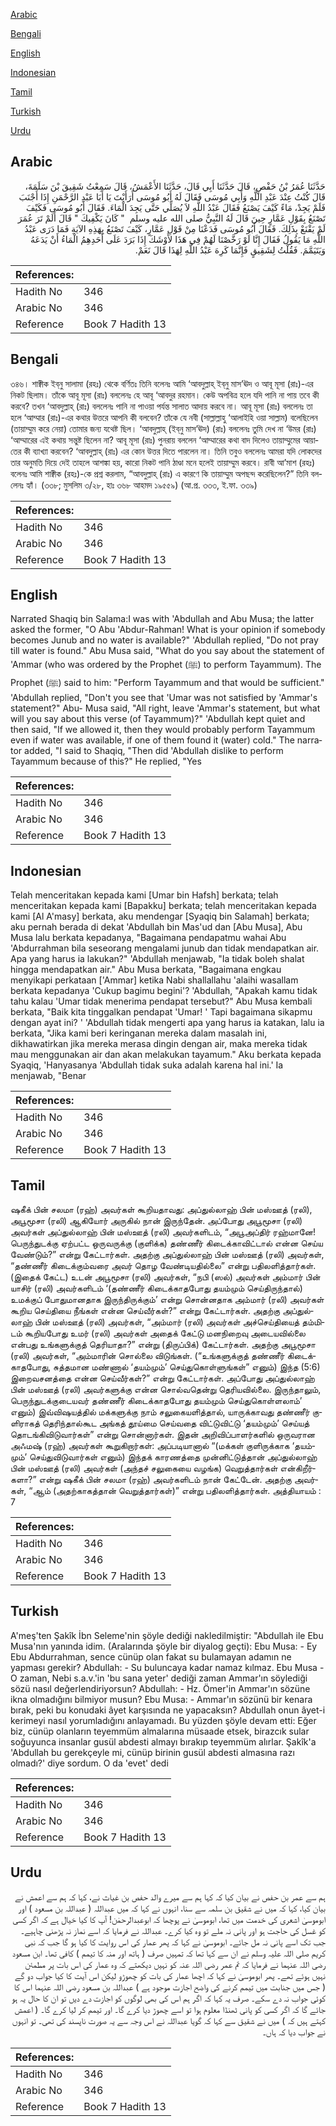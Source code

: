 [Arabic](#arabic)

[Bengali](#bengali)

[English](#english)

[Indonesian](#indonesian)

[Tamil](#tamil)

[Turkish](#turkish)

[Urdu](#urdu)

## Arabic


<div dir="rtl" lang="ar" style={{fontSize:'larger',backgroundColor:'#f8f9fa',padding:20}}>
حَدَّثَنَا عُمَرُ بْنُ حَفْصٍ، قَالَ حَدَّثَنَا أَبِي قَالَ، حَدَّثَنَا الأَعْمَشُ، قَالَ سَمِعْتُ شَقِيقَ بْنَ سَلَمَةَ، قَالَ كُنْتُ عِنْدَ عَبْدِ اللَّهِ وَأَبِي مُوسَى فَقَالَ لَهُ أَبُو مُوسَى أَرَأَيْتَ يَا أَبَا عَبْدِ الرَّحْمَنِ إِذَا أَجْنَبَ فَلَمْ يَجِدْ، مَاءً كَيْفَ يَصْنَعُ فَقَالَ عَبْدُ اللَّهِ لاَ يُصَلِّي حَتَّى يَجِدَ الْمَاءَ‏.‏ فَقَالَ أَبُو مُوسَى فَكَيْفَ تَصْنَعُ بِقَوْلِ عَمَّارٍ حِينَ قَالَ لَهُ النَّبِيُّ صلى الله عليه وسلم ‏ "‏ كَانَ يَكْفِيكَ ‏"‏ قَالَ أَلَمْ تَرَ عُمَرَ لَمْ يَقْنَعْ بِذَلِكَ‏.‏ فَقَالَ أَبُو مُوسَى فَدَعْنَا مِنْ قَوْلِ عَمَّارٍ، كَيْفَ تَصْنَعُ بِهَذِهِ الآيَةِ فَمَا دَرَى عَبْدُ اللَّهِ مَا يَقُولُ فَقَالَ إِنَّا لَوْ رَخَّصْنَا لَهُمْ فِي هَذَا لأَوْشَكَ إِذَا بَرَدَ عَلَى أَحَدِهِمُ الْمَاءُ أَنْ يَدَعَهُ وَيَتَيَمَّمَ‏.‏ فَقُلْتُ لِشَقِيقٍ فَإِنَّمَا كَرِهَ عَبْدُ اللَّهِ لِهَذَا قَالَ نَعَمْ‏.‏
</div>
<div style={{backgroundColor:'#f8f9fa',padding:20, marginBottom: 10}}><table> <thead> <tr> <th>References:</th> <th></th> </tr> </thead> <tbody><tr><td>Hadith No</td><td>346</td></tr><tr><td>Arabic No</td><td>346</td></tr><tr><td>Reference</td><td>Book 7 Hadith 13</td></tr></tbody></table></div>

## Bengali


<div dir="ltr" lang="bn" style={{fontSize:'larger',backgroundColor:'#f8f9fa',padding:20}}>
৩৪৬। শাক্বীক ইব্‌নু সালামা (রহঃ) থেকে বর্ণিতঃ তিনি বলেনঃ আমি ‘আবদুল্লাহ্‌ ইব্‌নু মাস’ঊদ ও আবূ মূসা (রাঃ)-এর নিকট ছিলাম। তাঁকে আবূ মূসা (রাঃ) বললেনঃ হে আবূ ‘আবদুর রহমান। কেউ অপবিত্র হলে যদি পানি না পায় তবে কী করবে? তখন ‘আবদুল্লাহ্‌ (রাঃ) বললেনঃ পানি না পাওয়া পর্যন্ত সালাত আদায় করবে না। আবূ মূসা (রাঃ) বললেনঃ তা হলে ‘আম্মার (রাঃ)-এর কথার উত্তরে আপনি কী বলবেন? তাঁকে যে নবী (সাল্লাল্লাহু ‘আলাইহি ওয়া সাল্লাম) বলেছিলেন (তায়াম্মুম করে নেয়া) তোমার জন্য যথেষ্ট ছিল। ‘আবদুল্লাহ্‌ (ইব্‌নু মাস’ঊদ) (রাঃ) বললেনঃ তুমি দেখ না ‘উমর (রাঃ) ‘আম্মারের এই কথায় সন্তুষ্ট ছিলেন না? আবূ মূসা (রাঃ) পুনরায় বললেন ‘আম্মারের কথা বাদ দিলেও তায়াম্মুমের আয়াতের কী ব্যাখ্যা করবেন? ‘আবদুল্লাহ্‌ (রাঃ) এর কোন উত্তর দিতে পারলেন না। তিনি তবুও বললেনঃ আমরা যদি লোকদের তার অনুমতি দিয়ে দেই তাহলে আশঙ্কা হয়, কারো নিকট পানি ঠাণ্ডা মনে হলেই তায়াম্মুম করবে। রাবী আ’মাশ (রহঃ) বলেনঃ আমি শাক্বীক (রহঃ)-কে প্রশ্ন করলাম, “আবদুল্লাহ্‌ (রাঃ) এ কারণে কি তায়াম্মুম অপছন্দ করেছিলেন?” তিনি বললেনঃ হ্যাঁ। (৩৩৮; মুসলিম ৩/২৮, হাঃ ৩৬৮ আহমদ ১৯৫৫৯) (আ.প্র. ৩৩৩, ই.ফা. ৩৩৯)
</div>
<div style={{backgroundColor:'#f8f9fa',padding:20, marginBottom: 10}}><table> <thead> <tr> <th>References:</th> <th></th> </tr> </thead> <tbody><tr><td>Hadith No</td><td>346</td></tr><tr><td>Arabic No</td><td>346</td></tr><tr><td>Reference</td><td>Book 7 Hadith 13</td></tr></tbody></table></div>

## English


<div dir="ltr" lang="en" style={{fontSize:'larger',backgroundColor:'#f8f9fa',padding:20}}>
Narrated Shaqiq bin Salama:I was with 'Abdullah and Abu Musa; the latter asked the former, "O Abu 'Abdur-Rahman! What is your opinion if somebody becomes Junub and no water is available?" 'Abdullah replied, "Do not pray till water is found." Abu Musa said, "What do you say about the statement of 'Ammar (who was ordered by the Prophet (ﷺ) to perform Tayammum). The Prophet (ﷺ) said to him: "Perform Tayammum and that would be sufficient." 'Abdullah replied, "Don't you see that 'Umar was not satisfied by 'Ammar's statement?" Abu- Musa said, "All right, leave 'Ammar's statement, but what will you say about this verse (of Tayammum)?" 'Abdullah kept quiet and then said, "If we allowed it, then they would probably perform Tayammum even if water was available, if one of them found it (water) cold." The narrator added, "I said to Shaqiq, "Then did 'Abdullah dislike to perform Tayammum because of this?" He replied, "Yes
</div>
<div style={{backgroundColor:'#f8f9fa',padding:20, marginBottom: 10}}><table> <thead> <tr> <th>References:</th> <th></th> </tr> </thead> <tbody><tr><td>Hadith No</td><td>346</td></tr><tr><td>Arabic No</td><td>346</td></tr><tr><td>Reference</td><td>Book 7 Hadith 13</td></tr></tbody></table></div>

## Indonesian


<div dir="ltr" lang="id" style={{fontSize:'larger',backgroundColor:'#f8f9fa',padding:20}}>
Telah menceritakan kepada kami [Umar bin Hafsh] berkata; telah menceritakan kepada kami [Bapakku] berkata; telah menceritakan kepada kami [Al A'masy] berkata, aku mendengar [Syaqiq bin Salamah] berkata; aku pernah berada di dekat 'Abdullah bin Mas'ud dan [Abu Musa], Abu Musa lalu berkata kepadanya, "Bagaimana pendapatmu wahai Abu 'Abdurrahman bila seseorang mengalami junub dan tidak mendapatkan air. Apa yang harus ia lakukan?" 'Abdullah menjawab, "Ia tidak boleh shalat hingga mendapatkan air." Abu Musa berkata, "Bagaimana engkau menyikapi perkataan ['Ammar] ketika Nabi shallallahu 'alaihi wasallam berkata kepadanya 'Cukup bagimu begini'? 'Abdullah, "Apakah kamu tidak tahu kalau 'Umar tidak menerima pendapat tersebut?" Abu Musa kembali berkata, "Baik kita tinggalkan pendapat 'Umar! ' Tapi bagaimana sikapmu dengan ayat ini? ' 'Abdullah tidak mengerti apa yang harus ia katakan, lalu ia berkata, "Jika kami beri keringanan mereka dalam masalah ini, dikhawatirkan jika mereka merasa dingin dengan air, maka mereka tidak mau menggunakan air dan akan melakukan tayamum." Aku berkata kepada Syaqiq, 'Hanyasanya 'Abdullah tidak suka adalah karena hal ini.' Ia menjawab, "Benar
</div>
<div style={{backgroundColor:'#f8f9fa',padding:20, marginBottom: 10}}><table> <thead> <tr> <th>References:</th> <th></th> </tr> </thead> <tbody><tr><td>Hadith No</td><td>346</td></tr><tr><td>Arabic No</td><td>346</td></tr><tr><td>Reference</td><td>Book 7 Hadith 13</td></tr></tbody></table></div>

## Tamil


<div dir="ltr" lang="ta" style={{fontSize:'larger',backgroundColor:'#f8f9fa',padding:20}}>
ஷகீக் பின் சலமா (ரஹ்) அவர்கள் கூறியதாவது: அப்துல்லாஹ் பின் மஸ்ஊத் (ரலி), அபூமூசா (ரலி) ஆகியோர் அருகில் நான் இருந்தேன். அப்போது அபூமூசா (ரலி) அவர்கள் அப்துல்லாஹ் பின் மஸ்ஊத் (ரலி) அவர்களிடம், “அபூஅப்திர் ரஹ்மானே! பெருந்துடக்கு ஏற்பட்ட ஒருவருக்கு (குளிக்க) தண்ணீர் கிடைக்காவிட்டால் என்ன செய்ய வேண்டும்?” என்று கேட்டார்கள். அதற்கு அப்துல்லாஹ் பின் மஸ்ஊத் (ரலி) அவர்கள், “தண்ணீர் கிடைக்கும்வரை அவர் தொழ வேண்டியதில்லை” என்று பதிலளித்தார்கள். (இதைக் கேட்ட) உடன் அபூமூசா (ரலி) அவர்கள், “நபி (ஸல்) அவர்கள் அம்மார் பின் யாசிர் (ரலி) அவர்களிடம் ‘(தண்ணீர் கிடைக்காதபோது தயம்மும் செய்திருந்தால்) உமக்குப் போதுமானதாக இருந்திருக்கும்’ என்று சொன்னதாக அம்மார் (ரலி) அவர்கள் கூறிய செய்தியை நீங்கள் என்ன செய்வீர்கள்?” என்று கேட்டார்கள். அதற்கு அப்துல்லாஹ் பின் மஸ்ஊத் (ரலி) அவர்கள், “அம்மார் (ரலி) அவர்கள் அச்செய்தியைத் தம்மிடம் கூறியபோது உமர் (ரலி) அவர்கள் அதைக் கேட்டு மனநிறைவு அடையவில்லை என்பது உங்களுக்குத் தெரியாதா?” என்று (திருப்பிக்) கேட்டார்கள். அதற்கு அபூமூசா (ரலி) அவர்கள், “அம்மாரின் சொல்லை விடுங்கள். (“உங்களுக்குத் தண்ணீர் கிடைக்காதபோது, சுத்தமான மண்ணால் ‘தயம்மும்’ செய்துகொள்ளுங்கள்” எனும்) இந்த (5:6) இறைவசனத்தை என்ன செய்வீர்கள்?” என்று கேட்டார்கள். அப்போது அப்துல்லாஹ் பின் மஸ்ஊத் (ரலி) அவர்களுக்கு என்ன சொல்வதென்று தெரியவில்லை. இருந்தாலும், பெருந்துடக்குடையவர் தண்ணீர் கிடைக்காதபோது தயம்மும் செய்துகொள்ளலாம்’ எனும்) இவ்விஷயத்தில் மக்களுக்கு நாம் சலுகையளித்தால், யாருக்காவது தண்ணீர் குளிராகத் தெரிந்தால்கூட அங்கத் தூய்மை செய்வதை விட்டுவிட்டு ‘தயம்மும்’ செய்யத் தொடங்கிவிடுவார்கள்” என்று சொன்னார்கள். இதன் அறிவிப்பாளர்களில் ஒருவரான அஃமஷ் (ரஹ்) அவர்கள் கூறுகிறார்கள்: அப்படியானால் “(மக்கள் குளிருக்காக ‘தயம்மும்’ செய்துவிடுவார்கள் எனும்) இந்தக் காரணத்தை முன்னிட்டுத்தான் அப்துல்லாஹ் பின் மஸ்ஊத் (ரலி) அவர்கள் (அந்தச் சலுகையை வழங்க) வெறுத்தார்கள் என்கிறீர்களா?” என்று ஷகீக் பின் சலமா (ரஹ்) அவர்களிடம் நான் கேட்டேன். அதற்கு அவர்கள், “ஆம் (அதற்காகத்தான் வெறுத்தார்கள்)” என்று பதிலளித்தார்கள். அத்தியாயம் : 7
</div>
<div style={{backgroundColor:'#f8f9fa',padding:20, marginBottom: 10}}><table> <thead> <tr> <th>References:</th> <th></th> </tr> </thead> <tbody><tr><td>Hadith No</td><td>346</td></tr><tr><td>Arabic No</td><td>346</td></tr><tr><td>Reference</td><td>Book 7 Hadith 13</td></tr></tbody></table></div>

## Turkish


<div dir="ltr" lang="tr" style={{fontSize:'larger',backgroundColor:'#f8f9fa',padding:20}}>
A'meş'ten Şakîk İbn Seleme'nin şöyle dediği nakledilmiştir: "Abdullah ile Ebu Musa'nın yanında idim. (Aralarında şöyle bir diyalog geçti): Ebu Musa: - Ey Ebu Abdurrahman, sence cünüp olan fakat su bulamayan adamın ne yapması gerekir? Abdullah: - Su buluncaya kadar namaz kılmaz. Ebu Musa - O zaman, Nebi s.a.v.'in 'bu sana yeter' dediği zaman Ammar'ın söylediği sözü nasıl değerlendiriyorsun? Abdullah: - Hz. Ömer'in Ammar'ın sözüne ikna olmadığını bilmiyor musun? Ebu Musa: - Ammar'ın sözünü bir kenara bırak, peki bu konudaki âyet karşısında ne yapacaksın? Abdullah onun âyet-i kerimeyi nasıl yorumladığını anlayamadı. Bu yüzden şöyle devam etti: Eğer biz, cünüp olanların teyemmüm almalarına müsaade etsek, birazcık sular soğuyunca insanlar gusül abdesti almayı bırakıp teyemmüm alırlar. Şakîk'a 'Abdullah bu gerekçeyle mi, cünüp birinin gusül abdesti almasına razı olmadı?' diye sordum. O da 'evet' dedi
</div>
<div style={{backgroundColor:'#f8f9fa',padding:20, marginBottom: 10}}><table> <thead> <tr> <th>References:</th> <th></th> </tr> </thead> <tbody><tr><td>Hadith No</td><td>346</td></tr><tr><td>Arabic No</td><td>346</td></tr><tr><td>Reference</td><td>Book 7 Hadith 13</td></tr></tbody></table></div>

## Urdu


<div dir="rtl" lang="ur" style={{fontSize:'larger',backgroundColor:'#f8f9fa',padding:20}}>
ہم سے عمر بن حفص نے بیان کیا کہ کہا ہم سے میرے والد حفص بن غیاث نے، کہا کہ ہم سے اعمش نے بیان کیا، کہا کہ میں نے شقیق بن سلمہ سے سنا، انہوں نے کہا کہ میں عبداللہ ( عبداللہ بن مسعود ) اور ابوموسیٰ اشعری کی خدمت میں تھا، ابوموسیٰ نے پوچھا کہ ابوعبدالرحمٰن! آپ کا کیا خیال ہے کہ اگر کسی کو غسل کی حاجت ہو اور پانی نہ ملے تو وہ کیا کرے۔ عبداللہ نے فرمایا کہ اسے نماز نہ پڑھنی چاہیے۔ جب تک اسے پانی نہ مل جائے۔ ابوموسیٰ نے کہا کہ پھر عمار کی اس روایت کا کیا ہو گا جب کہ نبی کریم صلی اللہ علیہ وسلم نے ان سے کہا تھا کہ تمہیں صرف ( ہاتھ اور منہ کا تیمم ) کافی تھا۔ ابن مسعود رضی اللہ عنہما نے فرمایا کہ تم عمر رضی اللہ عنہ کو نہیں دیکھتے کہ وہ عمار کی اس بات پر مطمئن نہیں ہوئے تھے۔ پھر ابوموسیٰ نے کہا کہ اچھا عمار کی بات کو چھوڑو لیکن اس آیت کا کیا جواب دو گے ( جس میں جنابت میں تیمم کرنے کی واضح اجازت موجود ہے ) عبداللہ بن مسعود رضی اللہ عنہما اس کا کوئی جواب نہ دے سکے۔ صرف یہ کہا کہ اگر ہم اس کی بھی لوگوں کو اجازت دے دیں تو ان کا حال یہ ہو جائے گا کہ اگر کسی کو پانی ٹھنڈا معلوم ہوا تو اسے چھوڑ دیا کرے گا۔ اور تیمم کر لیا کرے گا۔ ( اعمش کہتے ہیں کہ ) میں نے شقیق سے کہا کہ گویا عبداللہ نے اس وجہ سے یہ صورت ناپسند کی تھی۔ تو انہوں نے جواب دیا کہ ہاں۔
</div>
<div style={{backgroundColor:'#f8f9fa',padding:20, marginBottom: 10}}><table> <thead> <tr> <th>References:</th> <th></th> </tr> </thead> <tbody><tr><td>Hadith No</td><td>346</td></tr><tr><td>Arabic No</td><td>346</td></tr><tr><td>Reference</td><td>Book 7 Hadith 13</td></tr></tbody></table></div>